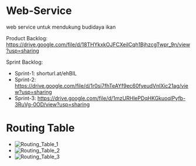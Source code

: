 
# Web-Service
web service untuk mendukung budidaya ikan

Product Backlog: https://drive.google.com/file/d/18THYkxkOJFCXeiICqh1BjhzcgTwpr_9n/view?usp=sharing

Sprint Backlog:
- Sprint-1: shorturl.at/ehBIL
- Sprint-2: https://drive.google.com/file/d/1r0si7fhTeAYf9ec60fyeudVnlXic21ag/view?usp=sharing
- Sprint-3: https://drive.google.com/file/d/1mzURHlePDqHKGkuoqlPyfb-3RuVg-0OD/view?usp=sharing

# Routing Table
- ![Routing_Table_1](https://user-images.githubusercontent.com/62755456/127277422-3e1e1c2f-76db-40a8-9aee-5221f2d132df.PNG)
- ![Routing_Table_2](https://user-images.githubusercontent.com/62755456/127277442-0226fae3-f368-49c9-9f80-15eda2a5bee9.PNG)
- ![Routing_Table_3](https://user-images.githubusercontent.com/62755456/127277450-57bc405f-5f0c-47f3-a03b-d82c80c44a5f.PNG)
